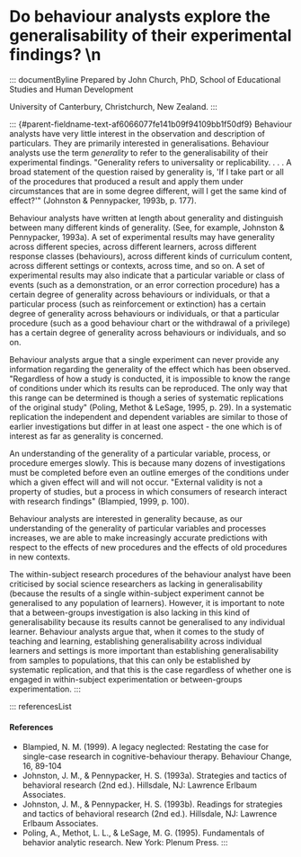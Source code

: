 # Do behaviour analysts explore the generalisability of their experimental findings? \n

::: documentByline
Prepared by John Church, PhD, School of Educational Studies and Human
Development

University of Canterbury, Christchurch, New Zealand.
:::

::: {#parent-fieldname-text-af6066077fe141b09f94109bb1f50df9}
Behaviour analysts have very little interest in the observation and
description of particulars. They are primarily interested in
generalisations. Behaviour analysts use the term *generality* to refer
to the generalisability of their experimental findings. "Generality
refers to universality or replicability. . . . A broad statement of the
question raised by generality is, \'If I take part or all of the
procedures that produced a result and apply them under circumstances
that are in some degree different, will I get the same kind of
effect?\'" (Johnston & Pennypacker, 1993b, p. 177).

Behaviour analysts have written at length about generality and
distinguish between many different kinds of generality. (See, for
example, Johnston & Pennypacker, 1993a). A set of experimental results
may have generality across different species, across different learners,
across different response classes (behaviours), across different kinds
of curriculum content, across different settings or contexts, across
time, and so on. A set of experimental results may also indicate that a
particular variable or class of events (such as a demonstration, or an
error correction procedure) has a certain degree of generality across
behaviours or individuals, or that a particular process (such as
reinforcement or extinction) has a certain degree of generality across
behaviours or individuals, or that a particular procedure (such as a
good behaviour chart or the withdrawal of a privilege) has a certain
degree of generality across behaviours or individuals, and so on.

Behaviour analysts argue that a single experiment can never provide any
information regarding the generality of the effect which has been
observed. "Regardless of how a study is conducted, it is impossible to
know the range of conditions under which its results can be reproduced.
The only way that this range can be determined is though a series of
systematic replications of the original study" (Poling, Methot & LeSage,
1995, p. 29). In a systematic replication the independent and dependent
variables are similar to those of earlier investigations but differ in
at least one aspect - the one which is of interest as far as generality
is concerned.

An understanding of the generality of a particular variable, process, or
procedure emerges slowly. This is because many dozens of investigations
must be completed before even an outline emerges of the conditions under
which a given effect will and will not occur. "External validity is not
a property of studies, but a process in which consumers of research
interact with research findings" (Blampied, 1999, p. 100).

Behaviour analysts are interested in generality because, as our
understanding of the generality of particular variables and processes
increases, we are able to make increasingly accurate predictions with
respect to the effects of new procedures and the effects of old
procedures in new contexts.

The within-subject research procedures of the behaviour analyst have
been criticised by social science researchers as lacking in
generalisability (because the results of a single within-subject
experiment cannot be generalised to any population of learners).
However, it is important to note that a between-groups investigation is
also lacking in this kind of generalisability because its results cannot
be generalised to any individual learner. Behaviour analysts argue that,
when it comes to the study of teaching and learning, establishing
generalisability across individual learners and settings is more
important than establishing generalisability from samples to
populations, that this can only be established by systematic
replication, and that this is the case regardless of whether one is
engaged in within-subject experimentation or between-groups
experimentation.
:::

::: referencesList
#### References

-   Blampied, N. M. (1999). A legacy neglected: Restating the case for
    single-case research in cognitive-behaviour therapy. Behaviour
    Change, 16, 89-104
-   Johnston, J. M., & Pennypacker, H. S. (1993a). Strategies and
    tactics of behavioral research (2nd ed.). Hillsdale, NJ: Lawrence
    Erlbaum Associates.
-   Johnston, J. M., & Pennypacker, H. S. (1993b). Readings for
    strategies and tactics of behavioral research (2nd ed.). Hillsdale,
    NJ: Lawrence Erlbaum Associates.
-   Poling, A., Methot, L. L., & LeSage, M. G. (1995). Fundamentals of
    behavior analytic research. New York: Plenum Press.
:::
